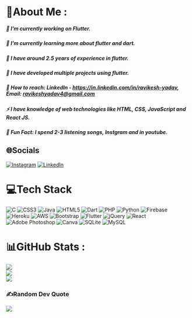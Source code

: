# 💫About Me :
##### 🔭 I’m currently working on Flutter.
##### 🌱 I’m currently learning more about flutter and dart.
##### 🤝 I have around 2.5 years of experience in flutter.
##### 🌱 I have developed multiple projects using flutter.
##### 💬 How to reach: LinkedIn - https://in.linkedin.com/in/ravikesh-yadav, Email: ravikeshyadav4@gmail.com
##### ⚡ I have knowledge of web technologies like HTML, CSS, JavaScript and React JS.
##### 🔭 Fun Fact: I spend 2-3 listening songs, Instgram and in youtube.



## 🌐Socials
[![Instagram](https://img.shields.io/badge/Instagram-%23E4405F.svg?logo=Instagram&logoColor=white)](https://instagram.com/ravikeshyadav.4) [![LinkedIn](https://img.shields.io/badge/LinkedIn-%230077B5.svg?logo=linkedin&logoColor=white)](https://linkedin.com/in/ravikesh-yadav) 

# 💻Tech Stack
![C](https://img.shields.io/badge/c-%2300599C.svg?style=for-the-badge&logo=c&logoColor=white) ![CSS3](https://img.shields.io/badge/css3-%231572B6.svg?style=for-the-badge&logo=css3&logoColor=white) ![Java](https://img.shields.io/badge/java-%23ED8B00.svg?style=for-the-badge&logo=java&logoColor=white) ![HTML5](https://img.shields.io/badge/html5-%23E34F26.svg?style=for-the-badge&logo=html5&logoColor=white) ![Dart](https://img.shields.io/badge/dart-%230175C2.svg?style=for-the-badge&logo=dart&logoColor=white) ![PHP](https://img.shields.io/badge/php-%23777BB4.svg?style=for-the-badge&logo=php&logoColor=white) ![Python](https://img.shields.io/badge/python-3670A0?style=for-the-badge&logo=python&logoColor=ffdd54) ![Firebase](https://img.shields.io/badge/firebase-%23039BE5.svg?style=for-the-badge&logo=firebase) ![Heroku](https://img.shields.io/badge/heroku-%23430098.svg?style=for-the-badge&logo=heroku&logoColor=white) ![AWS](https://img.shields.io/badge/AWS-%23FF9900.svg?style=for-the-badge&logo=amazon-aws&logoColor=white) ![Bootstrap](https://img.shields.io/badge/bootstrap-%23563D7C.svg?style=for-the-badge&logo=bootstrap&logoColor=white) ![Flutter](https://img.shields.io/badge/Flutter-%2302569B.svg?style=for-the-badge&logo=Flutter&logoColor=white) ![jQuery](https://img.shields.io/badge/jquery-%230769AD.svg?style=for-the-badge&logo=jquery&logoColor=white) ![React](https://img.shields.io/badge/react-%2320232a.svg?style=for-the-badge&logo=react&logoColor=%2361DAFB) ![Adobe Photoshop](https://img.shields.io/badge/adobephotoshop-%2331A8FF.svg?style=for-the-badge&logo=adobephotoshop&logoColor=white) ![Canva](https://img.shields.io/badge/Canva-%2300C4CC.svg?style=for-the-badge&logo=Canva&logoColor=white) ![SQLite](https://img.shields.io/badge/sqlite-%2307405e.svg?style=for-the-badge&logo=sqlite&logoColor=white) ![MySQL](https://img.shields.io/badge/mysql-%2300f.svg?style=for-the-badge&logo=mysql&logoColor=white)
# 📊GitHub Stats :
![](https://github-readme-stats.vercel.app/api?username=ravikesh4&theme=react&hide_border=false&include_all_commits=true&count_private=false)<br/>
![](https://github-readme-streak-stats.herokuapp.com/?user=ravikesh4&theme=react&hide_border=false)<br/>
![](https://github-readme-stats.vercel.app/api/top-langs/?username=ravikesh4&theme=react&hide_border=false&include_all_commits=true&count_private=false&layout=compact)

### ✍️Random Dev Quote
![](https://quotes-github-readme.vercel.app/api?type=horizontal&theme=radical)

